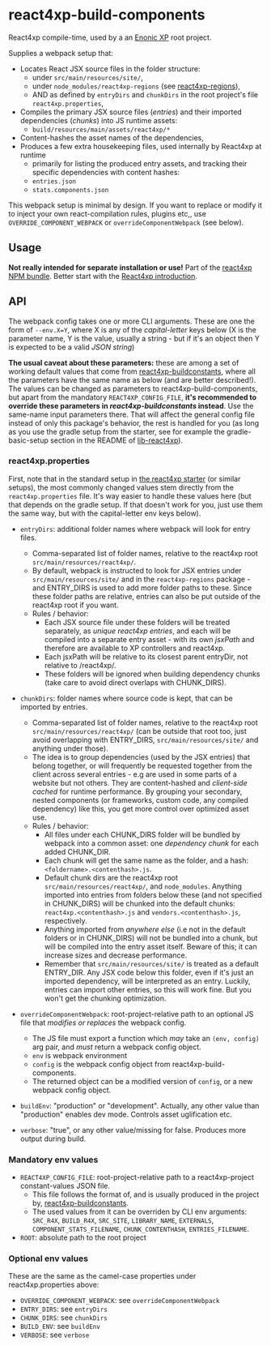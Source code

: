 # react4xp-build-components

React4xp compile-time, used by a an [Enonic XP](https://developer.enonic.com/) root project.

Supplies a webpack setup that:
  - Locates React JSX source files in the folder structure:
    - under `src/main/resources/site/`,
    - under `node_modules/react4xp-regions` (see [react4xp-regions](https://www.npmjs.com/package/react4xp-regions)),
    - AND as defined by `entryDirs` and `chunkDirs` in the root project's file `react4xp.properties`,
  - Compiles the primary JSX source files (_entries_) and their imported dependencies (_chunks_) into JS runtime assets:
    - `build/resources/main/assets/react4xp/*`
  - Content-hashes the asset names of the dependencies,
  - Produces a few extra housekeeping files, used internally by React4xp at runtime
    - primarily for listing the produced entry assets, and tracking their specific dependencies with content hashes:
    - `entries.json`
    - `stats.components.json`

This webpack setup is minimal by design. If you want to replace or modify it to inject your own react-compilation rules, plugins etc,, use `OVERRIDE_COMPONENT_WEBPACK` or `overrideComponentWebpack` (see below).

## Usage

**Not really intended for separate installation or use!** Part of the [react4xp NPM bundle](https://www.npmjs.com/package/react4xp). Better start with the [React4xp introduction](https://developer.enonic.com/templates/react4xp).

## API

The webpack config takes one or more CLI arguments. These are one the form of `--env.X=Y`, where X is any of the _capital-letter_ keys below (X is the parameter name, Y is the value, usually a string - but if it's an object then Y is expected to be a valid _JSON string_)

**The usual caveat about these parameters:** these are among a set of working default values that come from [react4xp-buildconstants](https://www.npmjs.com/package/react4xp-buildconstants), where all the parameters have the same name as below (and are better described!). The values can be changed as parameters to react4xp-build-components, but apart from the mandatory `REACT4XP_CONFIG_FILE`, **it's recommended to override these parameters in _react4xp-buildconstants_ instead**. Use the same-name input parameters there. That will affect the general config file instead of only this package's behavior, the rest is handled for you (as long as you use the gradle setup from the starter, see for example the gradle-basic-setup section in the README of [lib-react4xp](https://github.com/enonic/lib-react4xp)).


### react4xp.properties

First, note that in the standard setup in [the react4xp starter](https://github.com/enonic/starter-react4xp) (or similar setups), the most commonly changed values stem directly from the `react4xp.properties` file. It's way easier to handle these values here (but that depends on the gradle setup. If that doesn't work for you, just use them the same way, but with the capital-letter env keys below).

  - `entryDirs`: additional folder names where webpack will look for entry files.
    - Comma-separated list of folder names, relative to the react4xp root `src/main/resources/react4xp/`.
    - By default, webpack is instructed to look for JSX entries under `src/main/resources/site/` and in the `react4xp-regions` package - and ENTRY_DIRS is used to add more folder paths to these. Since these folder paths are relative, entries can also be put outside of the react4xp root if you want.
    - Rules / behavior:
      - Each JSX source file under these folders will be treated separately, as _unique react4xp entries_, and each will be compiled into a separate entry asset - with its own _jsxPath_ and therefore are available to XP controllers and react4xp.
      - Each jsxPath will be relative to its closest parent entryDir, not relative to /react4xp/.
      - These folders will be ignored when building dependency chunks (take care to avoid direct overlaps with CHUNK_DIRS).

  - `chunkDirs`: folder names where source code is kept, that can be imported by entries.
    - Comma-separated list of folder names, relative to the react4xp root `src/main/resources/react4xp/` (can be outside that root too, just avoid overlapping with ENTRY_DIRS, `src/main/resources/site/` and anything under those).
    - The idea is to group dependencies (used by the JSX entries) that belong together, or will frequently be requested together from the client across several entries - e.g are used in some parts of a website but not others. They are content-hashed and _client-side cached_ for runtime performance. By grouping your secondary, nested components (or frameworks, custom code, any compiled dependency) like this, you get more control over optimized asset use.
    - Rules / behavior:
      - All files under each CHUNK_DIRS folder will be bundled by webpack into a common asset: one _dependency chunk_ for each added CHUNK_DIR.
      - Each chunk will get the same name as the folder, and a hash: `<foldername>.<contenthash>.js`.
      - Default chunk dirs are the react4xp root `src/main/resources/react4xp/`, and `node_modules`. Anything imported into entries from folders below these (and not specified in CHUNK_DIRS) will be chunked into the default chunks: `react4xp.<contenthash>.js` and `vendors.<contenthash>.js`, respectively.
      - Anything imported from _anywhere else_ (i.e not in the default folders or in CHUNK_DIRS) will not be bundled into a chunk, but will be compiled into the entry asset itself. Beware of this; it can increase sizes and decrease performance.
      - Remember that `src/main/resources/site/` is treated as a default ENTRY_DIR. Any JSX code below this folder, even if it's just an imported dependency, will be interpreted as an entry. Luckily, entries can import other entries, so this will work fine. But you won't get the chunking optimization.

  - `overrideComponentWebpack`: root-project-relative path to an optional JS file that _modifies or replaces_ the webpack config.
    - The JS file must export a function which _may_ take an `(env, config)` arg pair, and _must_ return a webpack config object.
    - `env` is webpack environment
    - `config` is the webpack config object from react4xp-build-components.
    - The returned object can be a modified version of `config`, or a new webpack config object.

  - `buildEnv`: "production" or "development". Actually, any other value than "production" enables dev mode. Controls asset uglification etc.

  - `verbose`: "true", or any other value/missing for false. Produces more output during build.



### Mandatory env values

  - `REACT4XP_CONFIG_FILE`: root-project-relative path to a react4xp-project constant-values JSON file.
    - This file follows the format of, and is usually produced in the project by, [react4xp-buildconstants](https://www.npmjs.com/package/react4xp-buildconstants).
    - The used values from it can be overriden by CLI env arguments: `SRC_R4X`, `BUILD_R4X`, `SRC_SITE`, `LIBRARY_NAME`, `EXTERNALS`, `COMPONENT_STATS_FILENAME`, `CHUNK_CONTENTHASH`, `ENTRIES_FILENAME`.
  - `ROOT`: absolute path to the root project

### Optional env values

These are the same as the camel-case properties under react4xp.properties above:
  - `OVERRIDE_COMPONENT_WEBPACK`: see `overrideComponentWebpack`
  - `ENTRY_DIRS`: see `entryDirs`
  - `CHUNK_DIRS`: see `chunkDirs`
  - `BUILD_ENV`: see `buildEnv`
  - `VERBOSE`: see `verbose`

